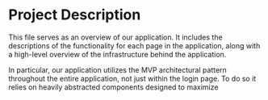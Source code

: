 # Project Description

This file serves as an overview of our application. It includes the descriptions of the functionality for each page in the application, along with a high-level overview of the infrastructure behind the application.

In particular, our application utilizes the MVP architectural pattern throughout the entire application, not just within the login page. To do so it relies on heavily abstracted components designed to maximize

